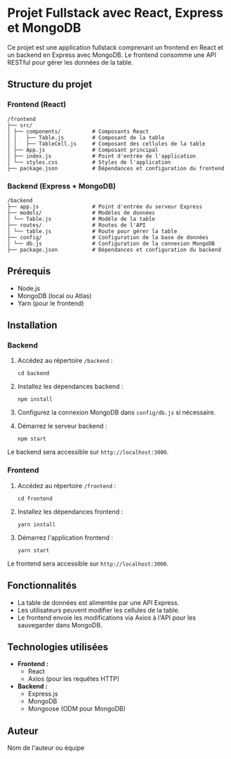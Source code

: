 # Projet Fullstack avec React, Express et MongoDB

Ce projet est une application fullstack comprenant un frontend en React et un backend en Express avec MongoDB. Le frontend consomme une API RESTful pour gérer les données de la table.

## Structure du projet

### Frontend (React)

```
/frontend
├── src/
│ ├── components/          # Composants React
│ │   ├── Table.js         # Composant de la table
│ │   ├── TableCell.js     # Composant des cellules de la table
│ ├── App.js               # Composant principal
│ ├── index.js             # Point d'entrée de l'application
│ └── styles.css           # Styles de l'application
├── package.json           # Dépendances et configuration du frontend
```

### Backend (Express + MongoDB)

```
/backend
├── app.js                 # Point d'entrée du serveur Express
├── models/                # Modèles de données
│ └── Table.js             # Modèle de la table
├── routes/                # Routes de l'API
│ └── table.js             # Route pour gérer la table
├── config/                # Configuration de la base de données
│ └── db.js                # Configuration de la connexion MongoDB
├── package.json           # Dépendances et configuration du backend
```

## Prérequis

- Node.js
- MongoDB (local ou Atlas)
- Yarn (pour le frontend)

## Installation

### Backend

1. Accédez au répertoire `/backend` :

   ```
   cd backend
   ```

2. Installez les dépendances backend :

   ```
   npm install
   ```

3. Configurez la connexion MongoDB dans `config/db.js` si nécessaire.

4. Démarrez le serveur backend :
   ```
   npm start
   ```

Le backend sera accessible sur `http://localhost:3000`.

### Frontend

1. Accédez au répertoire `/frontend` :

   ```
   cd frontend
   ```

2. Installez les dépendances frontend :

   ```
   yarn install
   ```

3. Démarrez l'application frontend :
   ```
   yarn start
   ```

Le frontend sera accessible sur `http://localhost:3000`.

## Fonctionnalités

- La table de données est alimentée par une API Express.
- Les utilisateurs peuvent modifier les cellules de la table.
- Le frontend envoie les modifications via Axios à l'API pour les sauvegarder dans MongoDB.

## Technologies utilisées

- **Frontend :**
  - React
  - Axios (pour les requêtes HTTP)
- **Backend :**
  - Express.js
  - MongoDB
  - Mongoose (ODM pour MongoDB)

## Auteur

Nom de l'auteur ou équipe

